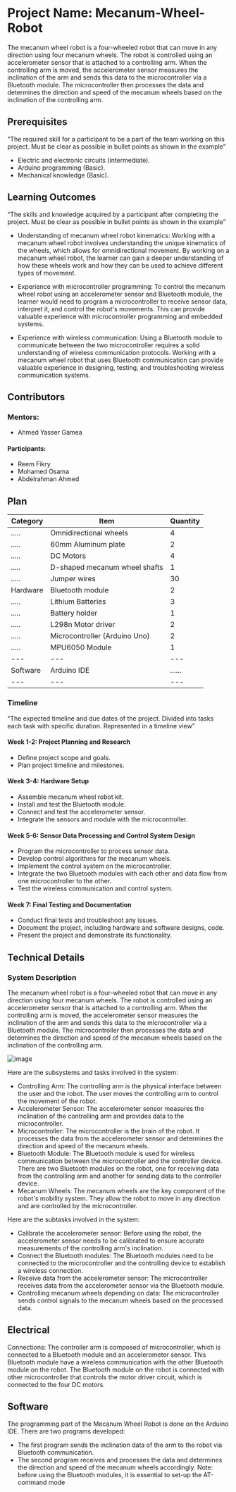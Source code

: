 # Project Name: Mecanum-Wheel-Robot

The mecanum wheel robot is a four-wheeled robot that can move in any direction using four mecanum wheels. The robot is controlled using an accelerometer sensor that is attached to a controlling arm. When the controlling arm is moved, the accelerometer sensor measures the inclination of the arm and sends this data to the microcontroller via a Bluetooth module. The microcontroller then processes the data and determines the direction and speed of the mecanum wheels based on the inclination of the controlling arm.

## Prerequisites
“The required skill for a participant to be a part of the team working on this project. Must be clear as possible in bullet points as shown in the example”
*	Electric and electronic circuits (intermediate).
*	Arduino programming (Basic).
*	Mechanical knowledge (Basic).

##	Learning Outcomes
“The skills and knowledge acquired by a participant after completing the project. Must be clear as possible in bullet points as shown in the example”
*	Understanding of mecanum wheel robot kinematics: Working with a mecanum wheel robot involves understanding the unique kinematics of the wheels, which allows for omnidirectional movement. By working on a mecanum wheel robot, the learner can gain a deeper understanding of how these wheels work and how they can be used to achieve different types of movement.

*	Experience with microcontroller programming: To control the mecanum wheel robot using an accelerometer sensor and Bluetooth module, the learner would need to program a microcontroller to receive sensor data, interpret it, and control the robot's movements. This can provide valuable experience with microcontroller programming and embedded systems.

*	Experience with wireless communication: Using a Bluetooth module to communicate between the two microcontroller requires a solid understanding of wireless communication protocols. Working with a mecanum wheel robot that uses Bluetooth communication can provide valuable experience in designing, testing, and troubleshooting wireless communication systems.

##	Contributors
###	Mentors:
* Ahmed Yasser Gamea
#### Participants:
*	Reem Fikry
*	Mohamed Osama
*	Abdelrahman Ahmed

 
## Plan

 Category | Item | Quantity 
--- | --- | --- 
 ..... | Omnidirectional wheels |4
 ..... | 60mm Aluminum plate |2
 ..... | DC Motors |4
 ..... | D-shaped mecanum wheel shafts | 1 
 ..... | Jumper wires |30
 Hardware | Bluetooth module | 2 
 ..... | Lithium Batteries | 3 
 ..... | Battery holder | 1 
 ..... | L298n Motor driver | 2 
 ..... | Microcontroller (Arduino Uno) | 2 
 ..... | MPU6050 Module | 1 
--- | --- | --- 
 Software | Arduino IDE | ...... 
--- | --- | --- 


### Timeline
“The expected timeline and due dates of the project. Divided into tasks each task with specific duration. Represented in a timeline view”
#### Week 1-2: Project Planning and Research
*	Define project scope and goals. 
*	Plan project timeline and milestones.
#### Week 3-4: Hardware Setup
*	Assemble mecanum wheel robot kit.
*	Install and test the Bluetooth module. 
*	Connect and test the accelerometer sensor. 
*	Integrate the sensors and module with the microcontroller. 
#### Week 5-6: Sensor Data Processing and Control System Design
*	Program the microcontroller to process sensor data.
*	Develop control algorithms for the mecanum wheels.
*	Implement the control system on the microcontroller.
*	Integrate the two Bluetooth modules with each other and data flow from one microcontroller to the other.
*	Test the wireless communication and control system.
#### Week 7: Final Testing and Documentation
*	Conduct final tests and troubleshoot any issues.
*	Document the project, including hardware and software designs, code.
*	Present the project and demonstrate its functionality.

## Technical Details
###	System Description
The mecanum wheel robot is a four-wheeled robot that can move in any direction using four mecanum wheels. The robot is controlled using an accelerometer sensor that is attached to a controlling arm. When the controlling arm is moved, the accelerometer sensor measures the inclination of the arm and sends this data to the microcontroller via a Bluetooth module. The microcontroller then processes the data and determines the direction and speed of the mecanum wheels based on the inclination of the controlling arm.

![image](https://user-images.githubusercontent.com/130171279/233725996-a1796dae-f700-4b50-b326-eb288098d990.png)


Here are the subsystems and tasks involved in the system:
*	Controlling Arm: The controlling arm is the physical interface between the user and the robot. The user moves the controlling arm to control the movement of the robot.
*	Accelerometer Sensor: The accelerometer sensor measures the inclination of the controlling arm and provides data to the microcontroller.
*	Microcontroller: The microcontroller is the brain of the robot. It processes the data from the accelerometer sensor and determines the direction and speed of the mecanum wheels.
*	Bluetooth Module: The Bluetooth module is used for wireless communication between the microcontroller and the controller device. There are two Bluetooth modules on the robot, one for receiving data from the controlling arm and another for sending data to the controller device.
*	Mecanum Wheels: The mecanum wheels are the key component of the robot's mobility system. They allow the robot to move in any direction and are controlled by the microcontroller.


Here are the subtasks involved in the system:
*	Calibrate the accelerometer sensor: Before using the robot, the accelerometer sensor needs to be calibrated to ensure accurate measurements of the controlling arm's inclination.
*	Connect the Bluetooth modules: The Bluetooth modules need to be connected to the microcontroller and the controlling device to establish a wireless connection.
*	Receive data from the accelerometer sensor: The microcontroller receives data from the accelerometer sensor via the Bluetooth module.
*	Controlling mecanum wheels depending on data: The microcontroller sends control signals to the mecanum wheels based on the processed data.

##	Electrical
Connections:
The controller arm is composed of microcontroller, which is connected to a Bluetooth module and an accelerometer sensor. This Bluetooth module have a wireless communication with the other Bluetooth module on the robot.
The Bluetooth module on the robot is connected with other microcontroller that controls the motor driver circuit, which is connected to the four DC motors. 
##	Software
The programming part of the Mecanum Wheel Robot is done on the Arduino IDE. There are two programs developed:
*	The first program sends the inclination data of the arm to the robot via Bluetooth communication.
*	The second program receives and processes the data and determines the direction and speed of the mecanum wheels accordingly.
Note: before using the Bluetooth modules, it is essential to set-up the AT-command mode
 

